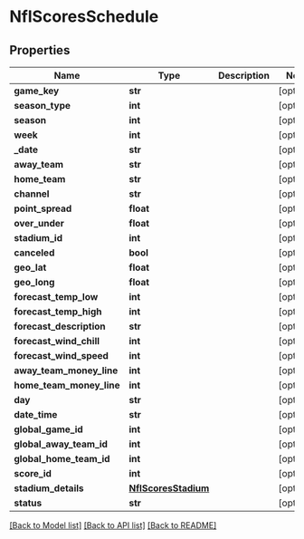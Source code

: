 # NflScoresSchedule

## Properties
Name | Type | Description | Notes
------------ | ------------- | ------------- | -------------
**game_key** | **str** |  | [optional] 
**season_type** | **int** |  | [optional] 
**season** | **int** |  | [optional] 
**week** | **int** |  | [optional] 
**_date** | **str** |  | [optional] 
**away_team** | **str** |  | [optional] 
**home_team** | **str** |  | [optional] 
**channel** | **str** |  | [optional] 
**point_spread** | **float** |  | [optional] 
**over_under** | **float** |  | [optional] 
**stadium_id** | **int** |  | [optional] 
**canceled** | **bool** |  | [optional] 
**geo_lat** | **float** |  | [optional] 
**geo_long** | **float** |  | [optional] 
**forecast_temp_low** | **int** |  | [optional] 
**forecast_temp_high** | **int** |  | [optional] 
**forecast_description** | **str** |  | [optional] 
**forecast_wind_chill** | **int** |  | [optional] 
**forecast_wind_speed** | **int** |  | [optional] 
**away_team_money_line** | **int** |  | [optional] 
**home_team_money_line** | **int** |  | [optional] 
**day** | **str** |  | [optional] 
**date_time** | **str** |  | [optional] 
**global_game_id** | **int** |  | [optional] 
**global_away_team_id** | **int** |  | [optional] 
**global_home_team_id** | **int** |  | [optional] 
**score_id** | **int** |  | [optional] 
**stadium_details** | [**NflScoresStadium**](NflScoresStadium.md) |  | [optional] 
**status** | **str** |  | [optional] 

[[Back to Model list]](../README.md#documentation-for-models) [[Back to API list]](../README.md#documentation-for-api-endpoints) [[Back to README]](../README.md)

